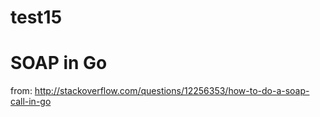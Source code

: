 # test15
# SOAP in Go

from: http://stackoverflow.com/questions/12256353/how-to-do-a-soap-call-in-go


